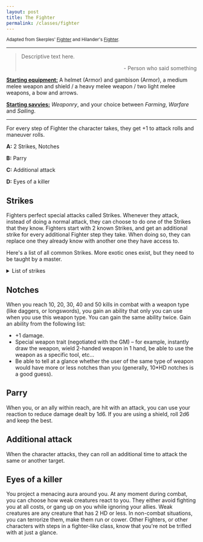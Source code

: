 ```yaml
---
layout: post
title: The Fighter
permalink: /classes/fighter
---
```

<small>Adapted from Skerples' [Fighter](https://coinsandscrolls.blogspot.com/2017/06/osr-class-fighters.html) and Hilander's [Fighter](https://shadowandfae.blogspot.com/2022/03/the-fighter-secrets-of-blade.html).</small>

***

>Descriptive text here.
>
><p style="text-align: right">- Person who said something</p>

<b><u>Starting equipment:</u></b> A helmet (Armor) and gambison (Armor), a medium melee weapon and shield / a heavy melee weapon / two light melee weapons, a bow and arrows.

<b><u>Starting savvies:</u></b> <i>Weaponry</i>, and your choice between <i>Farming</i>, <i>Warfare</i> and <i>Sailing</i>.

***

For every step of Fighter the character takes, they get +1 to attack rolls and maneuver rolls.

<b>A:</b> 2 Strikes, Notches

<b>B:</b> Parry

<b>C:</b> Additional attack

<b>D:</b> Eyes of a killer

## Strikes
Fighters perfect special attacks called Strikes. Whenever they attack, instead of doing a normal attack, they can choose to do one of the Strikes that they know. Fighters start with 2 known Strikes, and get an additional strike for every additional Fighter step they take. When doing so, they can replace one they already know with another one they have access to.

Here's a list of all common Strikes. More exotic ones exist, but they need to be taught by a master.
<details markdown="1">
<summary>List of strikes</summary>
*  <b>Charging strike:</b> If you moved at least a few steps during your turn, make an attack against 1 target with a melee weapon. On a hit, the target is also shoved back.
*  <b>Cleaving strike:</b> Make an attack with a melee weapon with 1 bane. On a successful hit, you automatically deal your damage to up to two other targets in range.
*  <b>Defensive strike:</b> Make an attack with 1 bane. Whether you hit or not, the target has 1 bane against all attacks aimed at you for the following round.
*  <b>Disarming strike:</b> Make an attack with 1 bane. On a successful hit, you deal half damage to your target, and they drop their currently wielded weapon (or one of them, if they have two).
*  <b>Lunging strike:</b> Make an attack with a melee weapon with 1 bane. You can reach farther than usual with this attack.
*  <b>Piercing strike:</b> Make an attack with 1 bane. On a successful hit, ignore the target’s armor score.
*  <b>Pinning strike:</b> Make an attack with 1 bane with a weapon capable of piercing. On a successful hit, deal half damage. The target can’t move until it takes an action to remove the weapon. If the weapon is a melee weapon, you can’t attack with it either until it’s pulled out.
*  <b>Powerful strike:</b> Make an attack with 1 bane with a melee weapon. On a successful hit, roll twice the damage dice.
*  <b>Precise strike:</b> Forego your movement. Doing so, roll damage automatically – no need for an attack roll.
*  <b>Shield strike:</b> Make an attack with 1 bane with a shield. On a successful hit, deal 1d6 damage, and all attacks against that target have a boon, until at least one attack hits.
*  <b>Sundering strike:</b> Make an attack with 1 bane. On a successful hit, you deal no damage to the target, but you either reduce the armor score of your target by the number of damage dice your weapon has, or you impose a bane on the target’s attack rolls using this weapon. If another object is targeted, the GM determines the effects accordingly. This can stack, and lasts until the next time they tend to their equipment (generally after a short rest).
*  <b>Switch-up strike:</b> Switch places with a nearby ally, then attack.
</details>

## Notches
When you reach 10, 20, 30, 40 and 50 kills in combat with a weapon type (like daggers, or longswords), you gain an ability that only you can use when you use this weapon type.
You can gain the same ability twice. Gain an ability from the following list:
*  +1 damage.
*  Special weapon trait (negotiated with the GM) – for example, instantly draw the weapon, wield 2-handed weapon in 1 hand, be able to use the weapon as a specific tool, etc…
*  Be able to tell at a glance whether the user of the same type of weapon would have more or less notches than you (generally, 10*HD notches is a good guess).

## Parry
When you, or an ally within reach, are hit with an attack, you can use your reaction to reduce damage dealt by 1d6. If you are using a shield, roll 2d6 and keep the best.

## Additional attack
When the character attacks, they can roll an additional time to attack the same or another target.

## Eyes of a killer
You project a menacing aura around you. At any moment during combat, you can choose how weak creatures react to you. They either avoid fighting you at all costs, or gang up on you while ignoring your allies. Weak creatures are any creature that has 2 HD or less. In non-combat situations, you can terrorize them, make them run or cower. Other Fighters, or other characters with steps in a fighter-like class, know that you're not be trifled with at just a glance.
